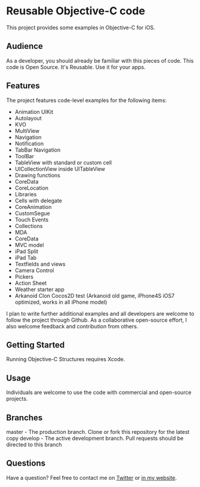 Reusable Objective-C code 
====================

This project provides some examples in Objective-C for iOS. 

Audience
---------------------

As a developer, you should already be familiar with this pieces of code. This code is Open Source. It's Reusable. Use it for your apps.

Features
---------------------

The project features code-level examples for the following items:

+ Animation UIKit
+ Autolayout
+ KVO
+ MultiView
+ Navigation
+ Notification
+ TabBar Navigation
+ ToolBar
+ TableView with standard or custom cell
+ UICollectionView inside UITableView
+ Drawing functions
+ CoreData
+ CoreLocation
+ Libraries
+ Cells with delegate
+ CoreAnimation
+ CustomSegue
+ Touch Events
+ Collections
+ MDA
+ CoreData
+ MVC model
+ iPad Split
+ iPad Tab
+ Textfields and views
+ Camera Control
+ Pickers
+ Action Sheet
+ Weather starter app
+ Arkanoid Clon Cocos2D test
(Arkanoid old game, iPhone4S iOS7 optimized, works in all iPhone model)

I plan to write further additional examples and all developers are welcome to follow the project through Github. As a collaborative open-source effort, I also welcome feedback and contribution from others.


Getting Started
---------------------

Running Objective-C Structures requires Xcode.


Usage
---------------------

Individuals are welcome to use the code with commercial and open-source projects.


Branches
---------------------

master - The production branch. Clone or fork this repository for the latest copy
develop - The active development branch. Pull requests should be directed to this branch


Questions
---------------------

Have a question? Feel free to contact me on <a href="http://www.twitter.com/carlosbutrondev" target="_blank">Twitter</a> or <a href="http://www.carlosbutron.es" target="_blank">in my website</a>.
